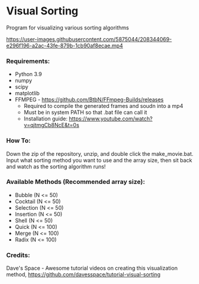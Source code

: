 # Visual Sorting
 Program for visualizing various sorting algorithms
 
 https://user-images.githubusercontent.com/5875044/208344069-e296f196-a2ac-43fe-879b-1cb90af8ecae.mp4
 
 ### Requirements:
 - Python 3.9  
 - numpy
 - scipy
 - matplotlib
 - FFMPEG - https://github.com/BtbN/FFmpeg-Builds/releases
	- Required to compile the generated frames and soudn into a mp4
	- Must be in system PATH so that .bat file can call it
	- Installation guide: https://www.youtube.com/watch?v=qjtmgCb8NcE&t=0s
 
 ### How To:
 Down the zip of the repository, unzip, and double click the make_movie.bat. Input what sorting method you want to use and the array size, then sit back and watch as the sorting algorithm runs!
 
 ### Available Methods (Recommended array size):
 - Bubble (N <= 50)
 - Cocktail (N <= 50)
 - Selection (N <= 50)
 - Insertion (N <= 50)
 - Shell (N <= 50)
 - Quick (N <= 100)
 - Merge (N <= 100)
 - Radix (N <= 100)

### Credits:  
Dave's Space - Awesome tutorial videos on creating this visualization method, https://github.com/davesspace/tutorial-visual-sorting
